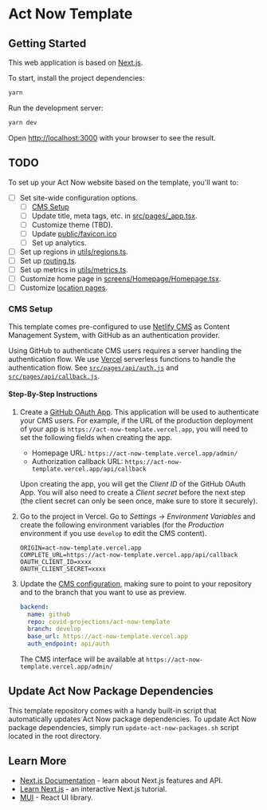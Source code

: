 # Act Now Template

## Getting Started

This web application is based on [Next.js](https://nextjs.org/).

To start, install the project dependencies:

```sh
yarn
```

Run the development server:

```sh
yarn dev
```

Open [http://localhost:3000](http://localhost:3000) with your browser to see the result.

## TODO

To set up your Act Now website based on the template, you'll want to:

- [ ] Set site-wide configuration options.
  - [ ] [CMS Setup](#cms-setup)
  - [ ] Update title, meta tags, etc. in [src/pages/\_app.tsx](./src/pages/_app.tsx).
  - [ ] Customize theme (TBD).
  - [ ] Update [public/favicon.ico](./public/favicon.ico)
  - [ ] Set up analytics.
- [ ] Set up regions in [utils/regions.ts](./utils/regions.ts).
- [ ] Set up [routing.ts](./src/utils/routing.ts).
- [ ] Set up metrics in [utils/metrics.ts](./utils/metrics.ts).
- [ ] Customize home page in [screens/Homepage/Homepage.tsx](./screens/Homepage/Homepage.tsx).
- [ ] Customize [location pages](./src/screens/Location/Location.tsx).

### CMS Setup

This template comes pre-configured to use [Netlify CMS](https://www.netlifycms.org/) as Content Management System, with GitHub as an authentication provider.

Using GitHub to authenticate CMS users requires a server handling the authentication flow. We use [Vercel](https://vercel.com/) serverless functions to handle the authentication flow. See [`src/pages/api/auth.js`](./src/pages/api/auth.js) and [`src/pages/api/callback.js`](./src/pages/api/callback.js).

#### Step-By-Step Instructions

1. Create a [GitHub OAuth App](https://docs.github.com/en/developers/apps/building-oauth-apps/creating-an-oauth-app). This application will be used to authenticate your CMS users. For example, if the URL of the production deployment of your app is `https://act-now-template.vercel.app`, you will need to set the following fields when creating the app.

   - Homepage URL: `https://act-now-template.vercel.app/admin/`
   - Authorization callback URL: `https://act-now-template.vercel.app/api/callback`

   Upon creating the app, you will get the _Client ID_ of the GitHub OAuth App. You will also need to create a _Client secret_ before the next step (the client secret can only be seen once, make sure to store it securely).

2. Go to the project in Vercel. Go to _Settings → Environment Variables_ and create the following environment variables (for the _Production_ environment if you use `develop` to edit the CMS content).

   ```env
   ORIGIN=act-now-template.vercel.app
   COMPLETE_URL=https://act-now-template.vercel.app/api/callback
   OAUTH_CLIENT_ID=xxxx
   OAUTH_CLIENT_SECRET=xxxx
   ```

3. Update the [CMS configuration](./public/admin/config.yml), making sure to point to your repository and to the branch that you want to use as preview.

   ```yml
   backend:
     name: github
     repo: covid-projections/act-now-template
     branch: develop
     base_url: https://act-now-template.vercel.app
     auth_endpoint: api/auth
   ```

   The CMS interface will be available at `https://act-now-template.vercel.app/admin/`

## Update Act Now Package Dependencies

This template repository comes with a handy built-in script that automatically updates Act Now package dependencies. To update Act Now package dependencies, simply run `update-act-now-packages.sh` script located in the root directory.

## Learn More

- [Next.js Documentation](https://nextjs.org/docs) - learn about Next.js features and API.
- [Learn Next.js](https://nextjs.org/learn) - an interactive Next.js tutorial.
- [MUI](https://mui.com/) - React UI library.
